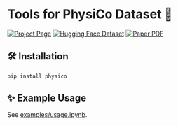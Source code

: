 # Tools for PhysiCo Dataset 🦜

[![Project Page](https://img.shields.io/badge/Homepage-Visit-blue?labelColor=gray&logo=homeassistantcommunitystore&logoColor=367BAF)](https://physico-benchmark.github.io/)
[![Hugging Face Dataset](https://img.shields.io/badge/HuggingFace-Dataset-yellow?labelColor=gray&logo=huggingface)](https://huggingface.co/datasets/ShunchiZhang/PhysiCo/)
[![Paper PDF](https://img.shields.io/badge/Paper-PDF-red?&labelColor=gray&logo=arxiv&logoColor=brown)](https://physico-benchmark.github.io/paper.pdf)

## 🛠️ Installation

```sh
pip install physico
```

## ✨ Example Usage

See [examples/usage.ipynb](https://github.com/physico-benchmark/physico/blob/main/examples/usage.ipynb).
